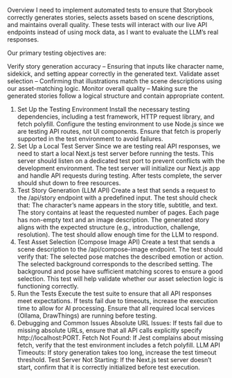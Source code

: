 Overview
I need to implement automated tests to ensure that Storybook correctly generates stories, selects assets based on scene descriptions, and maintains overall quality. These tests will interact with our live API endpoints instead of using mock data, as I want to evaluate the LLM’s real responses.

Our primary testing objectives are:

Verify story generation accuracy – Ensuring that inputs like character name, sidekick, and setting appear correctly in the generated text.
Validate asset selection – Confirming that illustrations match the scene descriptions using our asset-matching logic.
Monitor overall quality – Making sure the generated stories follow a logical structure and contain appropriate content.
1. Set Up the Testing Environment
Install the necessary testing dependencies, including a test framework, HTTP request library, and fetch polyfill.
Configure the testing environment to use Node.js since we are testing API routes, not UI components.
Ensure that fetch is properly supported in the test environment to avoid failures.
2. Set Up a Local Test Server
Since we are testing real API responses, we need to start a local Next.js test server before running the tests.
This server should listen on a dedicated test port to prevent conflicts with the development environment.
The test server will initialize our Next.js app and handle API requests during testing.
After tests complete, the server should shut down to free resources.
3. Test Story Generation (LLM API)
Create a test that sends a request to the /api/story endpoint with a predefined input.
The test should check that:
The character’s name appears in the story title, subtitle, and text.
The story contains at least the requested number of pages.
Each page has non-empty text and an image description.
The generated story aligns with the expected structure (e.g., introduction, challenge, resolution).
The test should allow enough time for the LLM to respond.
4. Test Asset Selection (Compose Image API)
Create a test that sends a scene description to the /api/compose-image endpoint.
The test should verify that:
The selected pose matches the described emotion or action.
The selected background corresponds to the described setting.
The background and pose have sufficient matching scores to ensure a good selection.
This test will help validate whether our asset selection logic is functioning correctly.
5. Run the Tests
Execute the test suite to ensure that all API responses meet expectations.
If tests fail due to timeouts, increase the execution time to allow for AI processing.
Ensure that all required local services (Ollama, DrawThings) are running before testing.
6. Debugging and Common Issues
Absolute URL Issues: If tests fail due to missing absolute URLs, ensure that all API calls explicitly specify http://localhost:PORT.
Fetch Not Found: If Jest complains about missing fetch, verify that the test environment includes a fetch polyfill.
LLM API Timeouts: If story generation takes too long, increase the test timeout threshold.
Test Server Not Starting: If the Next.js test server doesn’t start, confirm that it is correctly initialized before test execution.